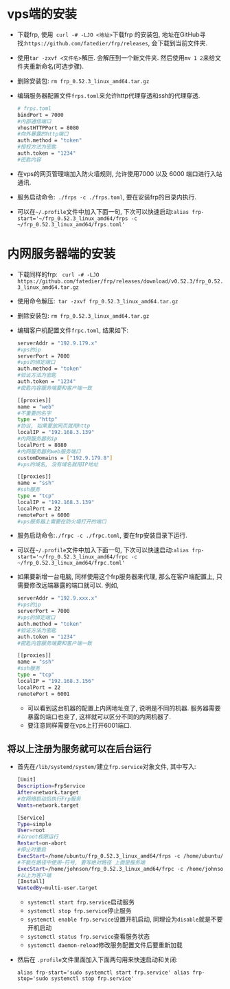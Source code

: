 # vps端的安装

- 下载frp, 使用` curl -# -LJO <地址>`下载frp 的安装包, 地址在GitHub寻找:`https://github.com/fatedier/frp/releases`, 会下载到当前文件夹.

- 使用`tar -zxvf <文件名>`解压. 会解压到一个新文件夹. 然后使用`mv 1 2`来给文件夹重新命名(可选步骤).

- 删除安装包: `rm frp_0.52.3_linux_amd64.tar.gz`

- 编辑服务器配置文件`frps.toml`来允许http代理穿透和ssh的代理穿透.

  ```bash
  # frps.toml
  bindPort = 7000
  #内部通信端口
  vhostHTTPPort = 8080
  #向外暴露的http端口
  auth.method = "token"
  #授权方法为密匙
  auth.token = "1234"
  #密匙内容
  ```

- 在vps的网页管理端加入防火墙规则, 允许使用7000 以及 6000 端口进行入站通讯.

- 服务启动命令:` ./frps -c ./frps.toml`, 要在安装frp的目录内执行.

- 可以在`~/.profile`文件中加入下面一句, 下次可以快速启动:`alias frp-start='~/frp_0.52.3_linux_amd64/frps -c ~/frp_0.52.3_linux_amd64/frps.toml'`

# 内网服务器端的安装

- 下载同样的frp:  ` curl -# -LJO https://github.com/fatedier/frp/releases/download/v0.52.3/frp_0.52.3_linux_amd64.tar.gz`

- 使用命令解压:` tar -zxvf frp_0.52.3_linux_amd64.tar.gz`

- 删除安装包: `rm frp_0.52.3_linux_amd64.tar.gz`

- 编辑客户机配置文件`frpc.toml`, 结果如下:

  ```bash
  serverAddr = "192.9.179.x"
  #vps的ip
  serverPort = 7000
  #vps的绑定端口
  auth.method = "token"
  #验证方法为密匙
  auth.token = "1234"
  #密匙内容服务端要和客户端一致
  
  [[proxies]]
  name = "web"
  #不重要的名字
  type = "http"
  #协议, 如果要放网页就用http
  localIP = "192.168.3.139"
  #内网服务器的ip
  localPort = 8080
  #内网服务器的web服务端口
  customDomains = ["192.9.179.8"]
  #vps的域名, 没有域名就用IP地址
  
  [[proxies]]
  name = "ssh"
  #ssh服务
  type = "tcp"
  localIP = "192.168.3.139"
  localPort = 22
  remotePort = 6000
  #vps服务器上需要在防火墙打开的端口
  ```

- 服务启动命令:`./frpc -c ./frpc.toml`, 要在frp安装目录下运行.

- 可以在`~/.profile`文件中加入下面一句, 下次可以快速启动:`alias frp-start='~/frp_0.52.3_linux_amd64/frpc -c ~/frp_0.52.3_linux_amd64/frpc.toml'`

- 如果要新增一台电脑, 同样使用这个frp服务器来代理, 那么在客户端配置上, 只需要修改远端暴露的端口就可以. 例如,

  ```bash
  serverAddr = "192.9.xxx.x"
  #vps的ip
  serverPort = 7000
  #vps的绑定端口
  auth.method = "token"
  #验证方法为密匙
  auth.token = "1234"
  #密匙内容服务端要和客户端一致
  
  [[proxies]]
  name = "ssh"
  #ssh服务
  type = "tcp"
  localIP = "192.168.3.156"
  localPort = 22
  remotePort = 6001
  ```

  - 可以看到这台机器的配置上内网地址变了, 说明是不同的机器. 服务器需要暴露的端口也变了, 这样就可以区分不同的内网机器了.
  - 要注意同样需要在vps上打开6001端口.

## 将以上注册为服务就可以在后台运行

- 首先在`/lib/systemd/system/`建立`frp.service`对象文件, 其中写入:

  ```bash
  [Unit]
  Description=FrpService
  After=network.target
  #在网络启动后执行Frp服务
  Wants=network.target
  
  [Service]
  Type=simple
  User=root
  #以root权限运行
  Restart=on-abort
  #停止时重启
  ExecStart=/home/ubuntu/frp_0.52.3_linux_amd64/frps -c /home/ubuntu/frp_0.52.3_linux_amd64/frps.toml
  #不能在路径中使用~符号, 要写绝对路径 上面是服务端
  ExecStart=/home/johnson/frp_0.52.3_linux_amd64/frpc -c /home/johnson/frp_0.52.3_linux_amd64/frpc.toml
  #以上为客户端
  [Install]
  WantedBy=multi-user.target
  ```
  
  - `systemctl start frp.service`启动服务
  - `systemctl stop frp.service`停止服务
  - `systemctl enable frp.service`设置开机启动, 同理设为`disable`就是不要开机启动
  - `systemctl status frp.service`查看服务状态
  - `systemctl daemon-reload`修改服务配置文件后要重新加载

- 然后在 `.profile`文件里面加入下面两句用来快速启动和关闭:

  `alias frp-start='sudo systemctl start frp.service'
  alias frp-stop='sudo systemctl stop frp.service'`